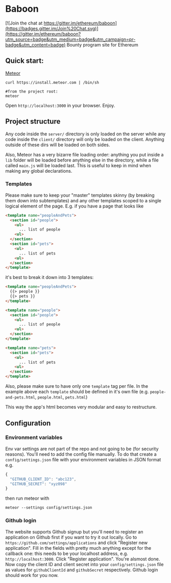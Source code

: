 # Baboon

[![Join the chat at https://gitter.im/ethereum/baboon](https://badges.gitter.im/Join%20Chat.svg)](https://gitter.im/ethereum/baboon?utm_source=badge&utm_medium=badge&utm_campaign=pr-badge&utm_content=badge)
Bounty program site for Ethereum

## Quick start:

[Meteor](https://www.meteor.com)
```
curl https://install.meteor.com | /bin/sh

#from the project root:
meteor
```

Open `http://localhost:3000` in your browser. Enjoy.

## Project structure

Any code inside the `server/` directory is only loaded on the server while any code inside the `client/` directory will only be loaded on the client. Anything outside of these dirs will be loaded on both sides.

Also, Meteor has a very bizarre file loading order: anything you put inside a `lib` folder will be loaded before anything else in the directory, while a file called `main.js` will be loaded last. This is useful to keep in mind when making any global declarations.

### Templates

Please make sure to keep your "master" templates skinny (by breaking them down into subtemplates) and any other templates scoped to a single logical element of the page. E.g. if you have a page that looks like

```html
<template name="peopleAndPets">
  <section id="people">
    <ul>
      ... list of people
    <ul>
  </section>
  <section id="pets">
    <ul>
      ... list of pets
    <ul>
  </section>
</template>
```

it's best to break it down into 3 templates:

```html
<template name="peopleAndPets">
  {{> people }}
  {{> pets }}
</template>

<template name="people">
  <section id="people">
    <ul>
      ... list of people
    <ul>
  </section>
</template>

<template name="pets">
  <section id="pets">
    <ul>
      ... list of pets
    <ul>
  </section>
</template>
```

Also, please make sure to have only one `template` tag per file. In the example above each `template` should be defined in it's own file (e.g. `people-and-pets.html`, `people.html`, `pets.html`)

This way the app's html becomes very modular and easy to restructure.

## Configuration

### Environment variables

Env var settings are not part of the repo and not going to be (for security reasons). You'll need to add the config file manually. To do that create a `config/settings.json` file with your environment variables in JSON format e.g.
```js
{
  "GITHUB_CLIENT_ID": "abc123",
  "GITHUB_SECRET": "xyz098"
}
```
then run meteor with
```
meteor --settings config/settings.json
```

### Github login

The website supports Github signup but you'll need to register an application on Github first if you want to try it out locally. Go to `https://github.com/settings/applications` and click "Register new application". Fill in the fields with pretty much anything except for the callback one: this needs to be your localhost address, e.g. `http://localhost:3000`. Click "Register application". You're alsmost done. Now copy the client ID and client secret into your `config/settings.json` file as values for `githubClientId` and `githubSecret` respectively. Github login should work for you now.

